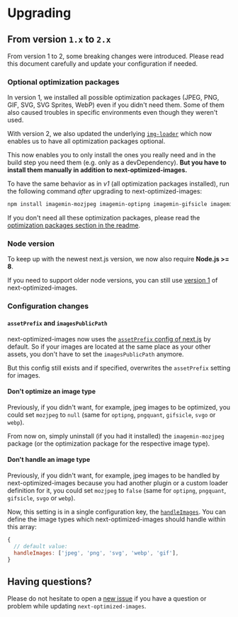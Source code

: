 # Upgrading

## From version `1.x` to `2.x`

From version 1 to 2, some breaking changes were introduced. Please read this document carefully and update your configuration if needed.

### Optional optimization packages

In version 1, we installed all possible optimization packages (JPEG, PNG, GIF, SVG, SVG Sprites, WebP) even if you didn't need them. Some of them also caused troubles in specific environments even though they weren't used.

With version 2, we also updated the underlying [`img-loader`](https://www.npmjs.com/package/img-loader) which now enables us to have all optimization packages optional.

This now enables you to only install the ones you really need and in the build step you need them (e.g. only as a devDependency).
**But you have to install them manually in addition to next-optimized-images.**

To have the same behavior as in *v1* (all optimization packages installed), run the following command *after* upgrading to next-optimized-images:
```bash
npm install imagemin-mozjpeg imagemin-optipng imagemin-gifsicle imagemin-svgo svg-sprite-loader webp-loader
```

If you don't need all these optimization packages, please read the [optimization packages section in the readme](https://github.com/cyrilwanner/next-optimized-images#optimization-packages).

### Node version

To keep up with the newest next.js version, we now also require **Node.js >= 8**.

If you need to support older node versions, you can still use [version 1](https://github.com/cyrilwanner/next-optimized-images/tree/v1#readme) of next-optimized-images.

### Configuration changes

#### `assetPrefix` and `imagesPublicPath`

next-optimized-images now uses the [`assetPrefix` config of next.js](https://nextjs.org/docs/#cdn-support-with-asset-prefix) by default.
So if your images are located at the same place as your other assets, you don't have to set the `imagesPublicPath` anymore.

But this config still exists and if specified, overwrites the `assetPrefix` setting for images.

#### Don't optimize an image type

Previously, if you didn't want, for example, jpeg images to be optimized, you could set `mozjpeg` to `null` (same for `optipng`, `pngquant`, `gifsicle`, `svgo` or `webp`).

From now on, simply uninstall (if you had it installed) the `imagemin-mozjpeg` package (or the optimization package for the respective image type).

#### Don't handle an image type

Previously, if you didn't want, for example, jpeg images to be handled by next-optimized-images because you had another plugin or a custom loader definition for it, you could set `mozjpeg` to `false` (same for `optipng`, `pngquant`, `gifsicle`, `svgo` or `webp`).

Now, this setting is in a single configuration key, the [`handleImages`](https://github.com/cyrilwanner/next-optimized-images#handleimages).
You can define the image types which next-optimized-images should handle within this array:
```javascript
{
  // default value:
  handleImages: ['jpeg', 'png', 'svg', 'webp', 'gif'],
}
```

## Having questions?

Please do not hesitate to open a [new issue](https://github.com/cyrilwanner/next-optimized-images/issues/new) if you have a question or problem while updating `next-optimized-images`.
